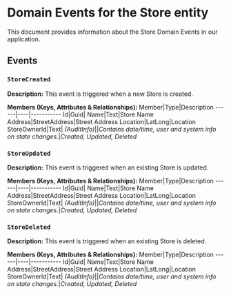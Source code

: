 # Domain Events for the Store entity

This document provides information about the Store Domain Events in our application.

## Events

### `StoreCreated`

**Description:**
This event is triggered when a new Store is created.

**Members (Keys, Attributes & Relationships):**
Member|Type|Description
------|----|-----------
Id|Guid|
Name|Text|Store Name
Address|StreetAddress|Street Address
Location|LatLong|Location
StoreOwnerId|Text|
*(AuditInfo)*||*Contains date/time, user and system info on state changes.*|*Created, Updated, Deleted*


### `StoreUpdated`

**Description:** 
This event is triggered when an existing Store is updated.

**Members (Keys, Attributes & Relationships):**
Member|Type|Description
------|----|-----------
Id|Guid|
Name|Text|Store Name
Address|StreetAddress|Street Address
Location|LatLong|Location
StoreOwnerId|Text|
*(AuditInfo)*||*Contains date/time, user and system info on state changes.*|*Created, Updated, Deleted*


### `StoreDeleted`

**Description:**
This event is triggered when an existing Store is deleted.

**Members (Keys, Attributes & Relationships):**
Member|Type|Description
------|----|-----------
Id|Guid|
Name|Text|Store Name
Address|StreetAddress|Street Address
Location|LatLong|Location
StoreOwnerId|Text|
*(AuditInfo)*||*Contains date/time, user and system info on state changes.*|*Created, Updated, Deleted*

